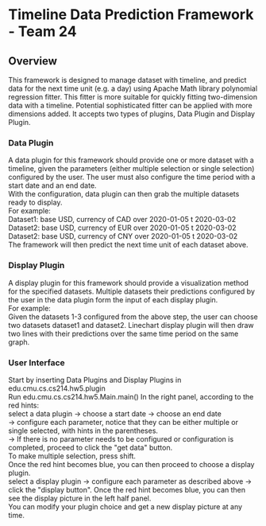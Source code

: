 # Timeline Data Prediction Framework - Team 24

## Overview
This framework is designed to manage dataset with timeline, and predict data for the next time unit (e.g. a day) 
using Apache Math library polynomial regression fitter. This fitter is more suitable for quickly fitting two-dimension 
data with a timeline. Potential sophisticated fitter can be applied with more dimensions added.
It accepts two types of plugins, Data Plugin and Display Plugin.

###  Data Plugin
A data plugin for this framework should provide one or more dataset with a timeline, given the parameters 
(either multiple selection or single selection) 
configured by the user. The user must also configure the time period with a start date and an end date.  
With the configuration, data plugin can then grab the multiple datasets ready to display.  
For example:  
Dataset1: base USD, currency of CAD over 2020-01-05 t 2020-03-02  
Dataset2: base USD, currency of EUR over 2020-01-05 t 2020-03-02  
Dataset2: base USD, currency of CNY over 2020-01-05 t 2020-03-02  
The framework will then predict the next time unit of each dataset above.

###  Display Plugin
A display plugin for this framework should provide a visualization method for the specified datasets. 
Multiple datasets their predictions configured by the user in the data plugin form the input of each display plugin.  
For example:  
Given the datasets 1-3 configured from the above step, the user can choose two datasets dataset1 and dataset2.
Linechart display plugin will then draw two lines with their predictions over the same time period on the same graph.

###  User Interface
Start by inserting Data Plugins and Display Plugins in edu.cmu.cs.cs214.hw5.plugin  
Run edu.cmu.cs.cs214.hw5.Main.main()
In the right panel, according to the red hints:  
select a data plugin -> choose a start date -> choose an end date  
-> configure each parameter, notice that they can be either multiple or single selected, with hints in the
parentheses.  
-> If there is no parameter needs to be configured or configuration is completed, proceed to click the "get data" button.  
To make multiple selection, press shift.  
Once the red hint becomes blue, you can then proceed to choose a display plugin.  
select a display plugin -> configure each parameter as described above -> click the "display button".
Once the red hint becomes blue, you can then see the display picture in the left half panel.  
You can modify your plugin choice and get a new display picture at any time.
